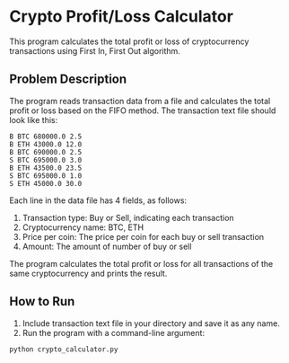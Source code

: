 # Crypto Profit/Loss Calculator

This program calculates the total profit or loss of cryptocurrency transactions using First In, First Out algorithm.

## Problem Description

The program reads transaction data from a file and calculates the total profit or loss based on the FIFO method. The transaction text file should look like this:
```
B BTC 680000.0 2.5 
B ETH 43000.0 12.0 
B BTC 690000.0 2.5 
S BTC 695000.0 3.0 
B ETH 43500.0 23.5 
S BTC 695000.0 1.0 
S ETH 45000.0 30.0 
```


Each line in the data file has 4 fields, as follows:

1. Transaction type: Buy or Sell, indicating each transaction
2. Cryptocurrency name: BTC, ETH
3. Price per coin: The price per coin for each buy or sell transaction
4. Amount: The amount of number of buy or sell

The program calculates the total profit or loss for all transactions of the same cryptocurrency and prints the result.

## How to Run

1. Include transaction text file in your directory and save it as any name.
2. Run the program with a command-line argument:

```bash
python crypto_calculator.py
```

